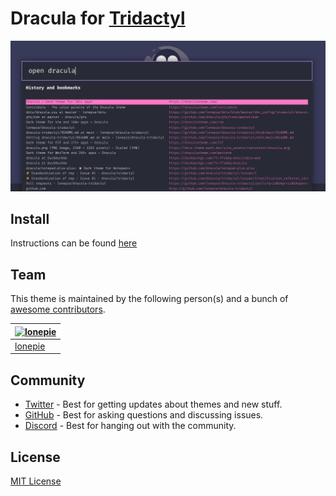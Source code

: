 # Dracula for [Tridactyl](https://github.com/tridactyl/tridactyl)

![Screenshot](./screenshot.png)

## Install
Instructions can be found [here](./INSTALL.md)

## Team

This theme is maintained by the following person(s) and a bunch of [awesome contributors](https://github.com/dracula/tridactyl/graphs/contributors).

| [![lonepie](https://github.com/lonepie.png?size=100)](https://github.com/lonepie) |
| --------------------------------------------------------------------------------------- |
| [lonepie](https://github.com/lonepie)                                               |

## Community

- [Twitter](https://twitter.com/draculatheme) - Best for getting updates about themes and new stuff.
- [GitHub](https://github.com/dracula/dracula-theme/discussions) - Best for asking questions and discussing issues.
- [Discord](https://draculatheme.com/discord-invite) - Best for hanging out with the community.

## License

[MIT License](./LICENSE)
